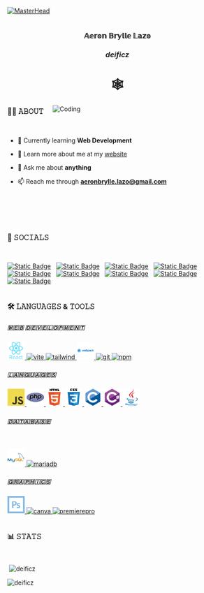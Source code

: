 [![MasterHead](https://i.ibb.co/JpsDJpH/banner.jpg)](https://rishavchanda.io)

#

<h3 align="center">𝔸𝕖𝕣𝕠𝕟 𝔹𝕣𝕪𝕝𝕝𝕖 𝕃𝕒𝕫𝕠</h3>
<h3 align="center"><em>deificz</em></h3>
<h1 align="center">🕸️</h1>


<img align="right" alt="Coding" width="400"
  src="https://64.media.tumblr.com/503307fc1bf3f184e80c217ff4ff7569/tumblr_o96nxvPnHE1tgoxx3o1_500.gif">

### 👨‍💻 𝙰𝙱𝙾𝚄𝚃

<br>

- 🌱 Currently learning **Web Development**

- 🚀 Learn more about me at my [website](https://deificz.github.io/aeronbrylle/)

- 💬 Ask me about **anything**

- 📫 Reach me through **aeronbrylle.lazo@gmail.com**

<br>
<br>
<br>

#

### 🔌 ​𝚂𝙾𝙲𝙸𝙰𝙻𝚂
<br>
<p align="left">
<a href="https://www.linkedin.com/in/aeronbrylle/" target="blank"><img alt="Static Badge" src="https://img.shields.io/badge/LinkedIn-navy?logo=linkedin&logoColor=white" href=""></a> &nbsp
<a href="https://steamcommunity.com/id/DeificFate/" target="blank"><img alt="Static Badge" src="https://img.shields.io/badge/Steam-black?logo=steam&logoColor=white"></a> &nbsp 
<a href="https://discord.gg/deificz" target="blank"><img alt="Static Badge" src="https://img.shields.io/badge/Discord-%235865F2?logo=discord&logoColor=white"></a> &nbsp 
<a href="https://fb.com/aeronbrylIe/" target="blank"><img alt="Static Badge" src="https://img.shields.io/badge/Facebook-%231877F2?logo=facebook&logoColor=white"></a> &nbsp 
<a href="https://instagram.com/aeronbrylle" target="blank"><img alt="Static Badge" src="https://img.shields.io/badge/Instagram-%23E4405F?logo=instagram&logoColor=white"></a> &nbsp 
<a href="https://twitter.com/aaeerroon" target="blank"><img alt="Static Badge" src="https://img.shields.io/badge/Twitter-blue?logo=twitter&logoColor=white"></a> &nbsp
<a href="https://www.reddit.com/user/Deif1cz" target="blank"><img alt="Static Badge" src="https://img.shields.io/badge/Reddit-%23FF4500?logo=reddit&logoColor=white"></a> &nbsp
<a href="https://stackoverflow.com/users/deificz" target="blank"><img alt="Static Badge" src="https://img.shields.io/badge/Stack%20Overflow-gray?logo=stackoverflow&logoColor=%23F58025"></a> &nbsp &nbsp
<a href="https://www.youtube.com/channel/UCKt8zfbBJykVYM2VN_00bPw" target="blank"><img alt="Static Badge" src="https://img.shields.io/badge/Youtube-%23FF0000?logo=youtube&logoColor=white"></a> &nbsp 
</p>

#

### 🛠️ ​𝙻𝙰𝙽𝙶𝚄𝙰𝙶𝙴𝚂 & 𝚃𝙾𝙾𝙻𝚂
<p align="left"><p align="left"> 

### <h5>🇼​​🇪​​🇧​ ​🇩​​🇪​​🇻​​🇪​​🇱​​🇴​​🇵​​🇲​​🇪​​🇳​​🇹​</h5>
<a href="https://reactjs.org/" target="_blank" rel="noreferrer"> <img src="https://raw.githubusercontent.com/devicons/devicon/master/icons/react/react-original-wordmark.svg" alt="react" width="40" height="40"/> </a>
<a href="https://vitejs.dev/" target="_blank" rel="noreferrer"> <img src="https://upload.wikimedia.org/wikipedia/commons/thumb/f/f1/Vitejs-logo.svg/1039px-Vitejs-logo.svg.png" alt="vite" width="40" height="40"/> </a>
<a href="https://tailwindcss.com/" target="_blank" rel="noreferrer"> <img src="https://www.vectorlogo.zone/logos/tailwindcss/tailwindcss-icon.svg" alt="tailwind" width="40" height="40"/> </a> 
<a href="https://webpack.js.org" target="_blank" rel="noreferrer"> <img src="https://raw.githubusercontent.com/devicons/devicon/d00d0969292a6569d45b06d3f350f463a0107b0d/icons/webpack/webpack-original-wordmark.svg" alt="webpack" width="40" height="40"/> </a>
<a href="https://git-scm.com/" target="_blank" rel="noreferrer"> <img src="https://www.vectorlogo.zone/logos/git-scm/git-scm-icon.svg" alt="git" width="40" height="40"/> </a>
<a href="https://www.npmjs.com/" target="_blank" rel="noreferrer"> <img src="https://upload.wikimedia.org/wikipedia/commons/thumb/d/db/Npm-logo.svg/540px-Npm-logo.svg.png" alt="npm" width="40" height="20"/> </a><br>

### <h5>🇱​​🇦​​🇳​​🇬​​🇺​​🇦​​🇬​​🇪​​🇸​</h5>
<a href="https://developer.mozilla.org/en-US/docs/Web/JavaScript" target="_blank" rel="noreferrer"> <img src="https://raw.githubusercontent.com/devicons/devicon/master/icons/javascript/javascript-original.svg" alt="javascript" width="40" height="40"/> </a> 
<a href="https://www.php.net" target="_blank" rel="noreferrer"> <img src="https://raw.githubusercontent.com/devicons/devicon/master/icons/php/php-original.svg" alt="php" width="40" height="40"/> </a> 
<a href="https://www.w3.org/html/" target="_blank" rel="noreferrer"> <img src="https://raw.githubusercontent.com/devicons/devicon/master/icons/html5/html5-original-wordmark.svg" alt="html5" width="40" height="40"/> </a> 
<a href="https://www.w3schools.com/css/" target="_blank" rel="noreferrer"> <img src="https://raw.githubusercontent.com/devicons/devicon/master/icons/css3/css3-original-wordmark.svg" alt="css3" width="40" height="40"/> </a>
<a href="https://www.cprogramming.com/" target="_blank" rel="noreferrer"> <img src="https://raw.githubusercontent.com/devicons/devicon/master/icons/c/c-original.svg" alt="c" width="40" height="40"/> </a> 
<a href="https://www.w3schools.com/cs/" target="_blank" rel="noreferrer"> <img src="https://raw.githubusercontent.com/devicons/devicon/master/icons/csharp/csharp-original.svg" alt="csharp" width="40" height="40"/> </a> 
<a href="https://www.java.com" target="_blank" rel="noreferrer"> <img src="https://raw.githubusercontent.com/devicons/devicon/master/icons/java/java-original.svg" alt="java" width="40" height="40"/> </a> <br>

### <h5>​🇩​​🇦​​🇹​​🇦​​🇧​​🇦​​🇸​​🇪</h5>​
<a href="https://www.mysql.com/" target="_blank" rel="noreferrer"> <img src="https://raw.githubusercontent.com/devicons/devicon/master/icons/mysql/mysql-original-wordmark.svg" alt="mysql" width="40" height="40"/> </a> 
<a href="https://mariadb.org/" target="_blank" rel="noreferrer"> <img src="https://www.vectorlogo.zone/logos/mariadb/mariadb-icon.svg" alt="mariadb" width="40" height="40"/> </a><br>

### <h5>🇬​​🇷​​🇦​​🇵​​🇭​​🇮​​🇨​​🇸​</h5>
<a href="https://www.photoshop.com/en" target="_blank" rel="noreferrer"> <img src="https://raw.githubusercontent.com/devicons/devicon/master/icons/photoshop/photoshop-line.svg" alt="photoshop" width="40" height="40"/> </a> <a href="https://www.canva.com/" target="_blank" rel="noreferrer"> <img src="https://cdn-images-1.medium.com/max/1200/1*A6kkoOVJVpXPWewg8axc5w.png" alt="canva" width="40" height="40"/> </a> <a href="https://www.adobe.com/products/premiere.html" target="_blank" rel="noreferrer"> <img src="https://upload.wikimedia.org/wikipedia/commons/thumb/f/f2/Adobe_Premiere_Pro_Logo.svg/1200px-Adobe_Premiere_Pro_Logo.svg.png" alt="premierepro" width="40" height="40"/> </a> 
</p>

#
### 📊 𝚂𝚃𝙰𝚃𝚂
<br>
<p>&nbsp;<img align="center" src="https://github-readme-stats.vercel.app/api?username=deificz&theme=gotham&show_icons=true&locale=en" alt="deificz" /></p>
<p><img align="center" src="https://github-readme-stats-deificz.vercel.app/api/top-langs?username=deificz&theme=gotham&show_icons=true" alt="deificz" /></p>

#
